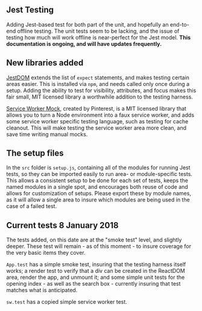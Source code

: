 ## Jest Testing ##

Adding Jest-based test for both part of the unit, and hopefully an end-to-end offline testing. The unit tests seem to be lacking, and the issue of testing how much will work offline is near-perfect for the Jest model. **This documentation is ongoing, and will have updates frequently.**

## New libraries added ##

[JestDOM](https://github.com/gnapse/jest-dom) extends the list of `expect` statements, and makes testing certain areas easier. This is installed via `npm`, and needs called only once during a setup. Adding the ability to test for visibility, attributes, and focus makes this fair small, MIT licensed library a worthwhile addition to the testing harness.

[Service Worker Mock](https://github.com/pinterest/service-workers/tree/master/packages/service-worker-mock), created by  Pinterest, is a MIT licensed library that allows you to turn a Node environment into a faux service worker, and adds some service worker specific testing language, such as testing for cache cleanout. This will make testing the service worker area more clean, and save time writing manual mocks.

## The setup files ##

In the `src` folder is `setup.js`, containing all of the modules for running Jest tests, so they can be imported easily to run area- or module-specific tests. This allows a consistent setup to be done for each set of tests, keeps the named modules in a single spot, and encourages both reuse of code and allows for customization of setups. Please export these by module names, as it will allow a single area to insure which modules are being used in the case of a failed test.

## Current tests 8 January 2018 ##

The tests added, on this date are at the "smoke test" level, and slightly deeper. These test will remain - as of this moment - to insure coverage for the very basic items they cover. 

`App.test` has a simple smoke test, insuring that the testing harness itself works; a render test to verify that a div can be created in the ReactDOM area, render the app, and unmount it; and some simple unit tests for the opening index - as well as the search box - currently insuring that test matches what is anticipated.

`sw.test` has a copied simple service worker test.